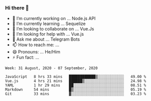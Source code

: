 ### Hi there 👋

- 🔭 I’m currently working on ... Node.js API
- 🌱 I’m currently learning ... Sequelize
- 👯 I’m looking to collaborate on ... Vue.Js
- 🤔 I’m looking for help with ... Vue.js
- 💬 Ask me about ... Telegram Bots 
- 📫 How to reach me: ... 
- 😄 Pronouns: ... He/Him
- ⚡ Fun fact: ... 


<!--START_SECTION:waka-->
```text
Week: 31 August, 2020 - 07 September, 2020

JavaScript   8 hrs 33 mins   ████████████▒░░░░░░░░░░░░   49.00 % 
Vue.js       4 hrs 21 mins   ██████▒░░░░░░░░░░░░░░░░░░   24.98 % 
YAML         1 hr 29 mins    ██░░░░░░░░░░░░░░░░░░░░░░░   08.51 % 
Markdown     54 mins         █▒░░░░░░░░░░░░░░░░░░░░░░░   05.19 % 
Git          33 mins         ▓░░░░░░░░░░░░░░░░░░░░░░░░   03.23 % 
```
<!--END_SECTION:waka-->

<!--
**therealstein/therealstein** is a ✨ _special_ ✨ repository because its `README.md` (this file) appears on your GitHub profile.

Here are some ideas to get you started:

- 🔭 I’m currently working on ...
- 🌱 I’m currently learning ...
- 👯 I’m looking to collaborate on ...
- 🤔 I’m looking for help with ...
- 💬 Ask me about ...
- 📫 How to reach me: ...
- 😄 Pronouns: ...
- ⚡ Fun fact: ...
-->
